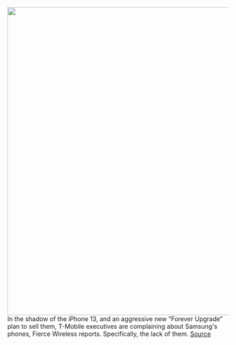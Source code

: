 <img src='https://cdn.vox-cdn.com/thumbor/dqjrxVrvds_8WkT_7DrVv8wLvhg=/0x0:2040x1360/1200x800/filters:focal(857x517:1183x843)/cdn.vox-cdn.com/uploads/chorus_image/image/69864057/acastro_191108_1777_t-mobile_0002.0.0.jpg' width='700px' /><br/>
In the shadow of the iPhone 13, and an aggressive new “Forever Upgrade” plan to sell them, T-Mobile executives are complaining about Samsung's phones, Fierce Wireless reports. Specifically, the lack of them.
<a href='https://www.theverge.com/2021/9/15/22676054/t-mobile-cfo-peter-osvaldik-samsung-supply-no-note'> Source <a/>